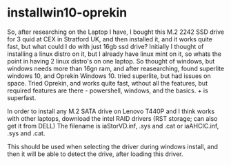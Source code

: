 # installwin10-oprekin


So, after researching on the Laptop I have, I bought this M.2 2242 SSD drive for 3 quid at CEX in Stratford UK, and then installed it, and it works quite fast, but what could I do with just 16gb ssd drive?
Initially I thought of installing a linux distro on it, but I already have linux mint on it, so whats the point in having 2 linux distro's on one laptop.
So thought of windows, but windows needs more than 16gn ram, and after reasearching, found superlite windows 10, and Oprekin Windows 10. tried superlite, but had issues on space.
Tried Oprekin, and works quite fast, wthout all the features, but required features are there - powershell, windows, and the basics. + is superfast.


In order to install any M.2 SATA drive on Lenovo T440P and I think works with other laptops, download the intel RAID drivers (RST storage; can also get it from DELL)
The filename is iaStorVD.inf, .sys and .cat or iaAHCIC.inf, .sys and .cat.

This should be used when selecting the driver during windows install, and then it will be able to detect the drive, after loading this driver.


  
